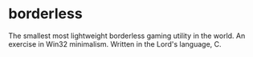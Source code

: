 # borderless
The smallest most lightweight borderless gaming utility in the world. An exercise in Win32 minimalism. Written in the Lord's language, C.

